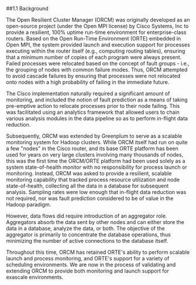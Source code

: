 ##1.1 Background

The Open Resilient Cluster Manager (ORCM) was originally developed as an open-source project (under the Open MPI license) by Cisco Systems, Inc to provide a resilient, 100% uptime run-time environment for enterprise-class routers. Based on the Open Run-Time Environment (ORTE) embedded in Open MPI, the system provided launch and execution support for processes executing within the router itself (e.g., computing routing tables), ensuring that a minimum number of copies of each program were always present. Failed processes were relocated based on the concept of fault groups - i.e., the grouping of nodes with common failure modes. Thus, ORCM attempted to avoid cascade failures by ensuring that processes were not relocated onto nodes with a high probability of failing in the immediate future.

The Cisco implementation naturally required a significant amount of monitoring, and included the notion of fault prediction as a means of taking pre-emptive action to relocate processes prior to their node failing. This was facilitated using an analytics framework that allowed users to chain various analysis modules in the data pipeline so as to perform in-flight data reduction.

Subsequently, ORCM was extended by Greenplum to serve as a scalable monitoring system for Hadoop clusters. While ORCM itself had run on quite a few "nodes" in the Cisco router, and its base ORTE platform has been used for years on very large clusters involving many thousands of nodes, this was the first time the ORCM/ORTE platform had been used solely as a system state-of-health monitor with no responsibility for process launch or monitoring. Instead, ORCM was asked to provide a resilient, scalable monitoring capability that tracked process resource utilization and node state-of-health, collecting all the data in a database for subsequent analysis. Sampling rates were low enough that in-flight data reduction was not required, nor was fault prediction considered to be of value in the Hadoop paradigm.

However, data flows did require introduction of an aggregator role. Aggregators absorb the data sent by other nodes and can either store the data in a database, analyze the data, or both. The objective of the aggregator is primarily to concentrate the database operations, thus minimizing the number of active connections to the database itself.

Throughout this time, ORCM has retained ORTE's ability to perform scalable launch and process monitoring, and ORTE's support for a variety of scheduling environments. We are now in the process of validating and extending ORCM to provide both monitoring and launch support for exascale environments.
